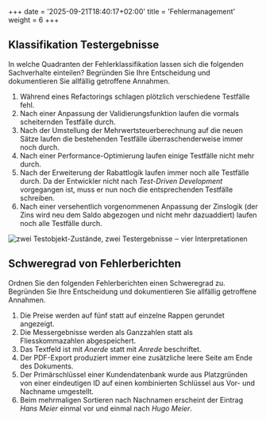 +++
date = '2025-09-21T18:40:17+02:00'
title = 'Fehlermanagement'
weight = 6
+++

## Klassifikation Testergebnisse

In welche Quadranten der Fehlerklassifikation lassen sich die folgenden Sachverhalte einteilen? Begründen Sie Ihre Entscheidung und dokumentieren Sie allfällig getroffene Annahmen.

1. Während eines Refactorings schlagen plötzlich verschiedene Testfälle fehl.
1. Nach einer Anpassung der Validierungsfunktion laufen die vormals scheiternden Testfälle durch.
1. Nach der Umstellung der Mehrwertsteuerberechnung auf die neuen Sätze laufen die bestehenden Testfälle überraschenderweise immer noch durch.
1. Nach einer Performance-Optimierung laufen einige Testfälle nicht mehr durch.
1. Nach der Erweiterung der Rabattlogik laufen immer noch alle Testfälle durch. Da der Entwickler nicht nach _Test-Driven Development_ vorgegangen ist, muss er nun noch die entsprechenden Testfälle schreiben.
1. Nach einer versehentlich vorgenommenen Anpassung der Zinslogik (der Zins wird neu dem Saldo abgezogen und nicht mehr dazuaddiert) laufen noch alle Testfälle durch.

![zwei Testobjekt-Zustände, zwei Testergebnisse ‒ vier Interpretationen](/img/testergebnis.svg)

## Schweregrad von Fehlerberichten

Ordnen Sie den folgenden Fehlerberichten einen Schweregrad zu. Begründen Sie Ihre Entscheidung und dokumentieren Sie allfällig getroffene Annahmen.

1. Die Preise werden auf fünf statt auf einzelne Rappen gerundet angezeigt.
1. Die Messergebnisse werden als Ganzzahlen statt als Fliesskommazahlen abgespeichert.
1. Das Textfeld ist mit _Anerde_ statt mit _Anrede_ beschriftet.
1. Der PDF-Export produziert immer eine zusätzliche leere Seite am Ende des Dokuments.
1. Der Primärschlüssel einer Kundendatenbank wurde aus Platzgründen von einer eindeutigen ID auf einen kombinierten Schlüssel aus Vor- und Nachname umgestellt.
1. Beim mehrmaligen Sortieren nach Nachnamen erscheint der Eintrag _Hans Meier_ einmal vor und einmal nach _Hugo Meier_.
